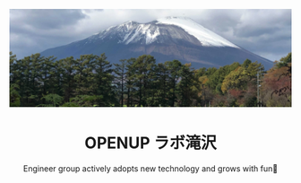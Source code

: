 ![Iwate Mountain](https://github.com/OpenUp-LabTakizawa/.github/blob/main/images/iwate_mountain.webp)

<h1 align="center">OPENUP ラボ滝沢</h1>

<p align="center">
Engineer group actively adopts new technology and grows with fun🗻
</p>

